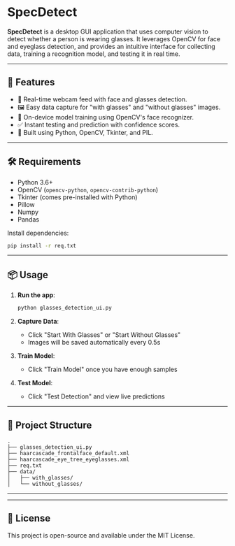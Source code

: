
# SpecDetect

**SpecDetect** is a desktop GUI application that uses computer vision to detect whether a person is wearing glasses. It leverages OpenCV for face and eyeglass detection, and provides an intuitive interface for collecting data, training a recognition model, and testing it in real time.

---

## 🚀 Features

- 🎥 Real-time webcam feed with face and glasses detection.
- 🖼️ Easy data capture for "with glasses" and "without glasses" images.
- 🧠 On-device model training using OpenCV's face recognizer.
- ✅ Instant testing and prediction with confidence scores.
- 🧩 Built using Python, OpenCV, Tkinter, and PIL.

---

## 🛠 Requirements

- Python 3.6+
- OpenCV (`opencv-python`, `opencv-contrib-python`)
- Tkinter (comes pre-installed with Python)
- Pillow
- Numpy
- Pandas

Install dependencies:
```bash
pip install -r req.txt
```

---

## 📦 Usage

1. **Run the app**:
   ```bash
   python glasses_detection_ui.py
   ```

2. **Capture Data**:
   - Click "Start With Glasses" or "Start Without Glasses"
   - Images will be saved automatically every 0.5s

3. **Train Model**:
   - Click "Train Model" once you have enough samples

4. **Test Model**:
   - Click "Test Detection" and view live predictions

---

## 📁 Project Structure

```
.
├── glasses_detection_ui.py
├── haarcascade_frontalface_default.xml
├── haarcascade_eye_tree_eyeglasses.xml
├── req.txt
├── data/
│   ├── with_glasses/
│   └── without_glasses/
```

---



---

## 📄 License

This project is open-source and available under the MIT License.
